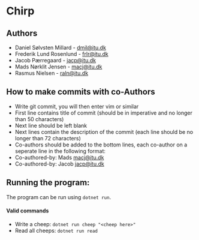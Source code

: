 # Chirp
## Authors
- Daniel Sølvsten Millard - dmil@itu.dk 
- Frederik Lund Rosenlund - frlr@itu.dk
- Jacob Pærregaard - jacp@itu.dk
- Mads Nørklit Jensen - macj@itu.dk 
- Rasmus Nielsen - raln@itu.dk

## How to make commits with co-Authors
- Write git commit, you will then enter vim or similar
- First line contains title of commit (should be in imperative and no longer than 50 characters)
- Next line should be left blank
- Next lines contain the description of the commit (each line should be no longer than 72 characters)
- Co-authors should be added to the bottom lines, each co-author on a seperate line in the following format:
- Co-authored-by: Mads <macj@itu.dk>
- Co-authored-by: Jacob <jacp@itu.dk>

## Running the program:
The program can be run using `dotnet run`.
#### Valid commands
- Write a cheep: `dotnet run cheep "<cheep here>"`
- Read all cheeps: `dotnet run read`
